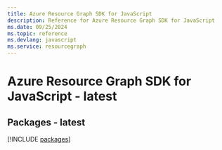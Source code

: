 ```yaml
---
title: Azure Resource Graph SDK for JavaScript
description: Reference for Azure Resource Graph SDK for JavaScript
ms.date: 09/25/2024
ms.topic: reference
ms.devlang: javascript
ms.service: resourcegraph
---
```

# Azure Resource Graph SDK for JavaScript - latest
## Packages - latest
[!INCLUDE [packages](resource-graph-index.md)]